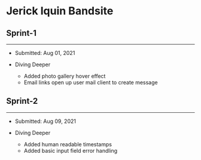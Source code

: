 # Jerick Iquin Bandsite

## Sprint-1
---
- Submitted: Aug 01, 2021

- Diving Deeper
    * Added photo gallery hover effect
    * Email links open up user mail client to create message

## Sprint-2
---
- Submitted: Aug 09, 2021

- Diving Deeper
    * Added human readable timestamps
    * Added basic input field error handling

    
